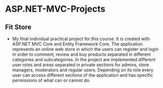 # ASP.NET-MVC-Projects

## Fit Store
- My final individual practical project for this course. It is created with ASP.NET MVC Core and Entity Framework Core. The application represents an online web store in which the users can register and login in order to comment, review and buy products separated in different categories and subcategories. In the project are implemented different user roles and areas separated in private sections for admins, store managers, moderators and regular users. Depending on its role every user can access different sections of the application and has specific permissions of what can or cannot do.